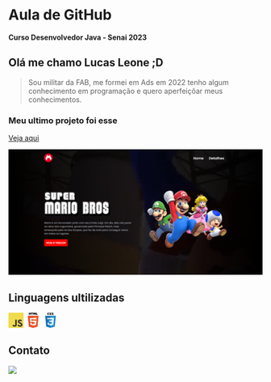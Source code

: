 # Aula de GitHub
__Curso Desenvolvedor Java - Senai 2023__

## Olá me chamo Lucas Leone ;D ## 

> Sou militar da FAB, me formei em Ads em 2022 tenho algum conhecimento em programação e quero aperfeiçõar meus conhecimentos. 

### Meu ultimo projeto foi esse
<a href="https://lcsleone.github.io/projeto-HTML/">Veja aqui</a>

<img src="./imgmario/imgmario.png" alt="Projeto Super Mario">

## Linguagens ultilizadas

<code><img height="30" src="https://raw.githubusercontent.com/github/explore/80688e429a7d4ef2fca1e82350fe8e3517d3494d/topics/javascript/javascript.png"></code>
<code><img height="30" src="https://raw.githubusercontent.com/github/explore/80688e429a7d4ef2fca1e82350fe8e3517d3494d/topics/html/html.png"></code>
<code><img height="30" src="https://raw.githubusercontent.com/github/explore/80688e429a7d4ef2fca1e82350fe8e3517d3494d/topics/css/css.png"></code>

## Contato

  <a href="#" alt="WhatsApp">
  <img src="https://img.shields.io/badge/-WhatsApp-25d366?style=flat-square&labelColor=25d366&logo=whatsapp&logoColor=white&link=https://api.whatsapp.com/send?phone=5561986198466&text=Ol%C3%A1%20vi%20seu%20perfil%20no%20GitHub!"/></a>

</p>  
